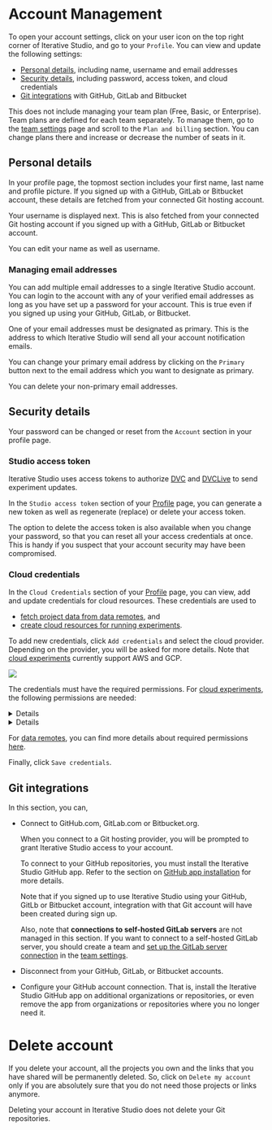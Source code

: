 # Account Management

To open your account settings, click on your user icon on the top right corner
of Iterative Studio, and go to your `Profile`. You can view and update the
following settings:

- [Personal details](#personal-details), including name, username and email
  addresses
- [Security details](#security-details), including password, access token, and
  cloud credentials
- [Git integrations](#git-integrations) with GitHub, GitLab and Bitbucket

<admon>

This does not include managing your team plan (Free, Basic, or Enterprise). Team
plans are defined for each team separately. To manage them, go to the [team
settings] page and scroll to the `Plan and billing` section. You can change
plans there and increase or decrease the number of seats in it.

[team settings]: /doc/studio/user-guide/team-collaboration/teams#settings

</admon>

## Personal details

In your profile page, the topmost section includes your first name, last name
and profile picture. If you signed up with a GitHub, GitLab or Bitbucket
account, these details are fetched from your connected Git hosting account.

Your username is displayed next. This is also fetched from your connected Git
hosting account if you signed up with a GitHub, GitLab or Bitbucket account.

You can edit your name as well as username.

### Managing email addresses

You can add multiple email addresses to a single Iterative Studio account. You
can login to the account with any of your verified email addresses as long as
you have set up a password for your account. This is true even if you signed up
using your GitHub, GitLab, or Bitbucket.

One of your email addresses must be designated as primary. This is the address
to which Iterative Studio will send all your account notification emails.

You can change your primary email address by clicking on the `Primary` button
next to the email address which you want to designate as primary.

You can delete your non-primary email addresses.

## Security details

Your password can be changed or reset from the `Account` section in your profile
page.

### Studio access token

Iterative Studio uses access tokens to authorize [DVC] and [DVCLive] to send
experiment updates.

In the `Studio access token` section of your [Profile] page, you can generate a
new token as well as regenerate (replace) or delete your access token.

The option to delete the access token is also available when you change your
password, so that you can reset all your access credentials at once. This is
handy if you suspect that your account security may have been compromised.

### Cloud credentials

In the `Cloud Credentials` section of your [Profile] page, you can view, add and
update credentials for cloud resources. These credentials are used to

- [fetch project data from data remotes](/doc/studio/user-guide/projects-and-experiments/configure-a-project#data-remotes--cloud-storage-credentials),
  and
- [create cloud resources for running experiments](/doc/studio/user-guide/projects-and-experiments/run-experiments#cloud-experiments).

To add new credentials, click `Add credentials` and select the cloud provider.
Depending on the provider, you will be asked for more details. Note that
[cloud experiments](/doc/studio/user-guide/projects-and-experiments/run-experiments#cloud-experiments)
currently support AWS and GCP.

![](https://static.iterative.ai/img/studio/s3_remote_settings_v2.png)

The credentials must have the required permissions. For
[cloud experiments](/doc/studio/user-guide/projects-and-experiments/run-experiments#cloud-experiments),
the following permissions are needed:

<details>

#### AWS

```
"autoscaling:CreateAutoScalingGroup",
"autoscaling:DeleteAutoScalingGroup",
"autoscaling:DescribeAutoScalingGroups",
"autoscaling:DescribeScalingActivities",
"autoscaling:UpdateAutoScalingGroup",
"ec2:AuthorizeSecurityGroupEgress",
"ec2:AuthorizeSecurityGroupIngress",
"ec2:CancelSpotInstanceRequests",
"ec2:CreateKeyPair",
"ec2:CreateLaunchTemplate",
"ec2:CreateSecurityGroup",
"ec2:CreateTags",
"ec2:DeleteKeyPair",
"ec2:DeleteLaunchTemplate",
"ec2:DeleteSecurityGroup",
"ec2:DescribeAutoScalingGroups",
"ec2:DescribeImages",
"ec2:DescribeInstanceTypeOfferings",
"ec2:DescribeInstances",
"ec2:DescribeKeyPairs",
"ec2:DescribeLaunchTemplates",
"ec2:DescribeScalingActivities",
"ec2:DescribeSecurityGroups",
"ec2:DescribeSpotInstanceRequests",
"ec2:DescribeSubnets",
"ec2:DescribeVpcs",
"ec2:GetLaunchTemplateData",
"ec2:ImportKeyPair",
"ec2:ModifyImageAttribute",
"ec2:ModifyLaunchTemplate",
"ec2:RequestSpotInstances",
"ec2:RevokeSecurityGroupEgress",
"ec2:RevokeSecurityGroupIngress",
"ec2:RunInstances",
"ec2:TerminateInstances",
"s3:CreateBucket",
"s3:DeleteBucket",
"s3:DeleteObject",
"s3:GetObject",
"s3:ListBucket",
"s3:PutObject",
```

See
https://github.com/iterative/terraform-provider-iterative/blob/a92499539f109821c021d1efb1fb01e51f1db47f/docs/guides/permissions/aws/main.tf

</details>

<details>

#### GCP

```
"compute.acceleratorTypes.get",
"compute.diskTypes.get",
"compute.disks.create",
"compute.firewalls.create",
"compute.firewalls.delete",
"compute.firewalls.get",
"compute.globalOperations.get",
"compute.instanceGroupManagers.create",
"compute.instanceGroupManagers.delete",
"compute.instanceGroupManagers.get",
"compute.instanceGroupManagers.update",
"compute.instanceGroups.create",
"compute.instanceGroups.delete",
"compute.instanceGroups.get",
"compute.instanceTemplates.create",
"compute.instanceTemplates.delete",
"compute.instanceTemplates.get",
"compute.instanceTemplates.useReadOnly",
"compute.instances.create",
"compute.instances.delete",
"compute.instances.get",
"compute.instances.setMetadata",
"compute.instances.setServiceAccount",
"compute.instances.setTags",
"compute.machineTypes.get",
"compute.networks.create",
"compute.networks.get",
"compute.networks.updatePolicy",
"compute.subnetworks.use",
"compute.subnetworks.useExternalIp",
"compute.zoneOperations.get",
"iam.serviceAccounts.actAs",
"storage.buckets.create",
"storage.buckets.delete",
"storage.buckets.get",
"storage.multipartUploads.abort",
"storage.multipartUploads.create",
"storage.multipartUploads.list",
"storage.multipartUploads.listParts",
"storage.objects.create",
"storage.objects.delete",
"storage.objects.get",
"storage.objects.list",
"storage.objects.update",
```

See
https://github.com/iterative/terraform-provider-iterative/blob/a92499539f109821c021d1efb1fb01e51f1db47f/docs/guides/permissions/gcp/main.tf

</details>

For
[data remotes](/doc/studio/user-guide/projects-and-experiments/configure-a-project#data-remotes--cloud-storage-credentials),
you can find more details about required permissions [here][data remote].

[data remote]: /doc/user-guide/data-management/remote-storage
[profile]: https://studio.iterative.ai/user/_/profile

Finally, click `Save credentials`.

## Git integrations

In this section, you can,

- Connect to GitHub.com, GitLab.com or Bitbucket.org.

  When you connect to a Git hosting provider, you will be prompted to grant
  Iterative Studio access to your account.

  To connect to your GitHub repositories, you must install the Iterative Studio
  GitHub app. Refer to the section on
  [GitHub app installation](/doc/studio/user-guide/install-github-app) for more
  details.

  Note that if you signed up to use Iterative Studio using your GitHub, GitLb or
  Bitbucket account, integration with that Git account will have been created
  during sign up.

  Also, note that **connections to self-hosted GitLab servers** are not managed
  in this section. If you want to connect to a self-hosted GitLab server, you
  should create a team and
  [set up the GitLab server connection](/doc/studio/user-guide/connect-custom-gitlab-server)
  in the [team settings].

- Disconnect from your GitHub, GitLab, or Bitbucket accounts.
- Configure your GitHub account connection. That is, install the Iterative
  Studio GitHub app on additional organizations or repositories, or even remove
  the app from organizations or repositories where you no longer need it.

# Delete account

If you delete your account, all the projects you own and the links that you have
shared will be permanently deleted. So, click on `Delete my account` only if you
are absolutely sure that you do not need those projects or links anymore.

<admon>

Deleting your account in Iterative Studio does not delete your Git repositories.

</admon>

[dvc]: /doc
[dvclive]: /doc/dvclive
